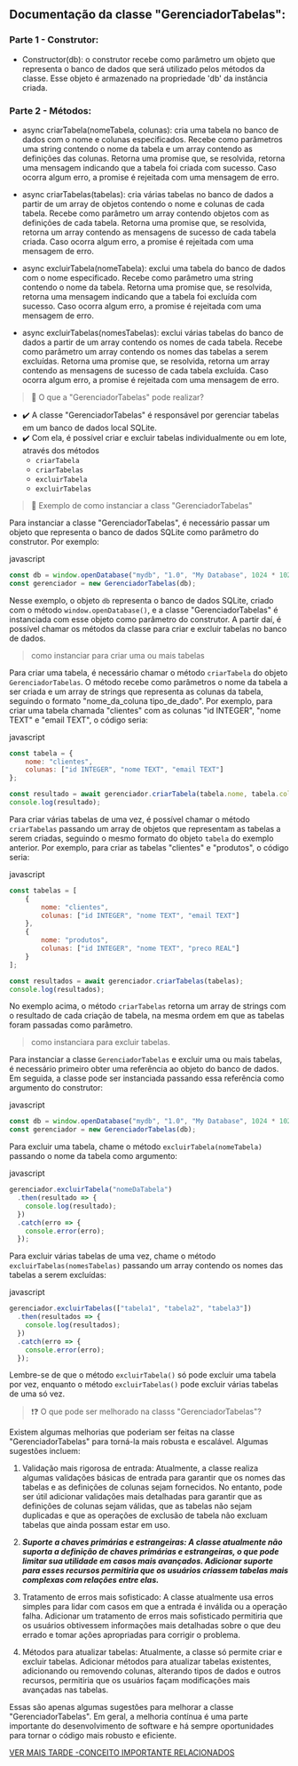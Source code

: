 
##  Documentação da classe "GerenciadorTabelas":

### Parte 1 - Construtor:

*   Constructor(db): o construtor recebe como parâmetro um objeto que representa o banco de dados que será utilizado pelos métodos da classe. Esse objeto é armazenado na propriedade 'db' da instância criada.

### Parte 2 - Métodos:

*   async criarTabela(nomeTabela, colunas): cria uma tabela no banco de dados com o nome e colunas especificados. Recebe como parâmetros uma string contendo o nome da tabela e um array contendo as definições das colunas. Retorna uma promise que, se resolvida, retorna uma mensagem indicando que a tabela foi criada com sucesso. Caso ocorra algum erro, a promise é rejeitada com uma mensagem de erro.

*   async criarTabelas(tabelas): cria várias tabelas no banco de dados a partir de um array de objetos contendo o nome e colunas de cada tabela. Recebe como parâmetro um array contendo objetos com as definições de cada tabela. Retorna uma promise que, se resolvida, retorna um array contendo as mensagens de sucesso de cada tabela criada. Caso ocorra algum erro, a promise é rejeitada com uma mensagem de erro.

*   async excluirTabela(nomeTabela): exclui uma tabela do banco de dados com o nome especificado. Recebe como parâmetro uma string contendo o nome da tabela. Retorna uma promise que, se resolvida, retorna uma mensagem indicando que a tabela foi excluída com sucesso. Caso ocorra algum erro, a promise é rejeitada com uma mensagem de erro.

*   async excluirTabelas(nomesTabelas): exclui várias tabelas do banco de dados a partir de um array contendo os nomes de cada tabela. Recebe como parâmetro um array contendo os nomes das tabelas a serem excluídas. Retorna uma promise que, se resolvida, retorna um array contendo as mensagens de sucesso de cada tabela excluída. Caso ocorra algum erro, a promise é rejeitada com uma mensagem de erro.


> 📍 O que a "GerenciadorTabelas" pode realizar?

 - ✔️  A classe "GerenciadorTabelas" é responsável por gerenciar tabelas em um banco de dados local SQLite.
 - ✔️ Com ela, é possível criar e excluir tabelas individualmente ou em lote, através dos métodos
   - `criarTabela`
   - `criarTabelas`
   - `excluirTabela`
   - `excluirTabelas`


> 📍 Exemplo de como instanciar a class "GerenciadorTabelas"

Para instanciar a classe "GerenciadorTabelas", é necessário passar um objeto que representa o banco de dados SQLite como parâmetro do construtor. Por exemplo:

javascript

```javascript
const db = window.openDatabase("mydb", "1.0", "My Database", 1024 * 1024);
const gerenciador = new GerenciadorTabelas(db);
```

Nesse exemplo, o objeto `db` representa o banco de dados SQLite, criado com o método `window.openDatabase()`, e a classe "GerenciadorTabelas" é instanciada com esse objeto como parâmetro do construtor. A partir daí, é possível chamar os métodos da classe para criar e excluir tabelas no banco de dados.

> como instanciar para criar uma ou mais tabelas

Para criar uma tabela, é necessário chamar o método `criarTabela` do objeto `GerenciadorTabelas`. O método recebe como parâmetros o nome da tabela a ser criada e um array de strings que representa as colunas da tabela, seguindo o formato "nome\_da\_coluna tipo\_de\_dado". Por exemplo, para criar uma tabela chamada "clientes" com as colunas "id INTEGER", "nome TEXT" e "email TEXT", o código seria:

javascript

```javascript
const tabela = {
    nome: "clientes",
    colunas: ["id INTEGER", "nome TEXT", "email TEXT"]
};

const resultado = await gerenciador.criarTabela(tabela.nome, tabela.colunas);
console.log(resultado);
```

Para criar várias tabelas de uma vez, é possível chamar o método `criarTabelas` passando um array de objetos que representam as tabelas a serem criadas, seguindo o mesmo formato do objeto `tabela` do exemplo anterior. Por exemplo, para criar as tabelas "clientes" e "produtos", o código seria:

javascript

```javascript
const tabelas = [
    {
        nome: "clientes",
        colunas: ["id INTEGER", "nome TEXT", "email TEXT"]
    },
    {
        nome: "produtos",
        colunas: ["id INTEGER", "nome TEXT", "preco REAL"]
    }
];

const resultados = await gerenciador.criarTabelas(tabelas);
console.log(resultados);
```

No exemplo acima, o método `criarTabelas` retorna um array de strings com o resultado de cada criação de tabela, na mesma ordem em que as tabelas foram passadas como parâmetro.

> como instanciara para excluir tabelas.

Para instanciar a classe `GerenciadorTabelas` e excluir uma ou mais tabelas, é necessário primeiro obter uma referência ao objeto do banco de dados. Em seguida, a classe pode ser instanciada passando essa referência como argumento do construtor:

javascript

```javascript
const db = window.openDatabase("mydb", "1.0", "My Database", 1024 * 1024);
const gerenciador = new GerenciadorTabelas(db);
```

Para excluir uma tabela, chame o método `excluirTabela(nomeTabela)` passando o nome da tabela como argumento:

javascript

```javascript
gerenciador.excluirTabela("nomeDaTabela")
  .then(resultado => {
    console.log(resultado);
  })
  .catch(erro => {
    console.error(erro);
  });
```

Para excluir várias tabelas de uma vez, chame o método `excluirTabelas(nomesTabelas)` passando um array contendo os nomes das tabelas a serem excluídas:

javascript

```javascript
gerenciador.excluirTabelas(["tabela1", "tabela2", "tabela3"])
  .then(resultados => {
    console.log(resultados);
  })
  .catch(erro => {
    console.error(erro);
  });
```

Lembre-se de que o método `excluirTabela()` só pode excluir uma tabela por vez, enquanto o método `excluirTabelas()` pode excluir várias tabelas de uma só vez.

> ❗❓ O que pode ser melhorado na classs "GerenciadorTabelas"?

Existem algumas melhorias que poderiam ser feitas na classe "GerenciadorTabelas" para torná-la mais robusta e escalável. Algumas sugestões incluem:

1.  Validação mais rigorosa de entrada: Atualmente, a classe realiza algumas validações básicas de entrada para garantir que os nomes das tabelas e as definições de colunas sejam fornecidos. No entanto, pode ser útil adicionar validações mais detalhadas para garantir que as definições de colunas sejam válidas, que as tabelas não sejam duplicadas e que as operações de exclusão de tabela não excluam tabelas que ainda possam estar em uso.

2.  ***Suporte a chaves primárias e estrangeiras: A classe atualmente não suporta a definição de chaves primárias e estrangeiras, o que pode limitar sua utilidade em casos mais avançados. Adicionar suporte para esses recursos permitiria que os usuários criassem tabelas mais complexas com relações entre elas.***

3.  Tratamento de erros mais sofisticado: A classe atualmente usa erros simples para lidar com casos em que a entrada é inválida ou a operação falha. Adicionar um tratamento de erros mais sofisticado permitiria que os usuários obtivessem informações mais detalhadas sobre o que deu errado e tomar ações apropriadas para corrigir o problema.

4.  Métodos para atualizar tabelas: Atualmente, a classe só permite criar e excluir tabelas. Adicionar métodos para atualizar tabelas existentes, adicionando ou removendo colunas, alterando tipos de dados e outros recursos, permitiria que os usuários façam modificações mais avançadas nas tabelas.


Essas são apenas algumas sugestões para melhorar a classe "GerenciadorTabelas". Em geral, a melhoria contínua é uma parte importante do desenvolvimento de software e há sempre oportunidades para tornar o código mais robusto e eficiente.


[VER MAIS TARDE -CONCEITO IMPORTANTE RELACIONADOS](https://github.com/H7-Dev/D-004---CRUD---Web-SQL/blob/master/SQL/TESTS/SQL/DOCS/%F0%9F%9A%A7%E2%9B%94%20%E2%9C%94%EF%B8%8Fcl.gerenciarTabelas.1.0.md)

